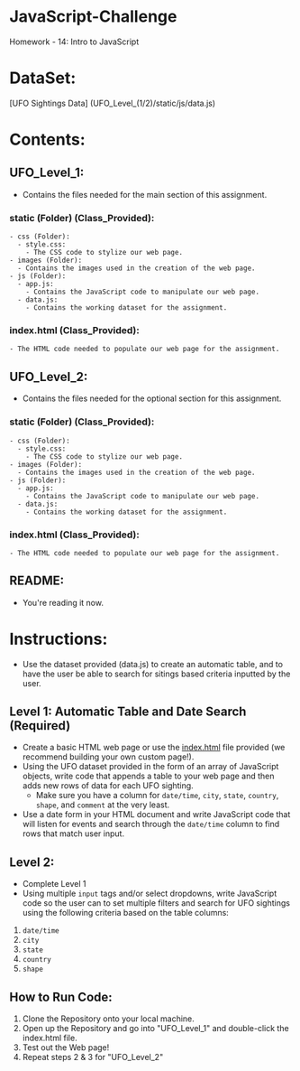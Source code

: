 # JavaScript-Challenge
Homework - 14: Intro to JavaScript

# DataSet:
[UFO Sightings Data] (UFO_Level_(1/2)/static/js/data.js)

# Contents:
## UFO_Level_1:
  - Contains the files needed for the main section of this assignment.
  ### static (Folder) (Class_Provided):
    - css (Folder):
      - style.css:
        - The CSS code to stylize our web page.
    - images (Folder):
      - Contains the images used in the creation of the web page.
    - js (Folder):
      - app.js:
        - Contains the JavaScript code to manipulate our web page.
      - data.js:
        - Contains the working dataset for the assignment.
  ### index.html (Class_Provided):
    - The HTML code needed to populate our web page for the assignment.
    
## UFO_Level_2:
  - Contains the files needed for the optional section for this assignment.
  ### static (Folder) (Class_Provided):
    - css (Folder):
      - style.css:
        - The CSS code to stylize our web page.
    - images (Folder):
      - Contains the images used in the creation of the web page.
    - js (Folder):
      - app.js:
        - Contains the JavaScript code to manipulate our web page.
      - data.js:
        - Contains the working dataset for the assignment.
  ### index.html (Class_Provided):
    - The HTML code needed to populate our web page for the assignment.
    
## README:
  - You're reading it now.
  
# Instructions:
  - Use the dataset provided (data.js) to create an automatic table, and to have the user be able to search for sitings based criteria inputted by the user.
  
## Level 1: Automatic Table and Date Search (Required)
  - Create a basic HTML web page or use the [index.html](StarterCode/index.html) file provided (we recommend building your own custom page!).
  - Using the UFO dataset provided in the form of an array of JavaScript objects, write code that appends a table to your web page and then adds new rows of data for each UFO sighting.
    - Make sure you have a column for `date/time`, `city`, `state`, `country`, `shape`, and `comment` at the very least.
  - Use a date form in your HTML document and write JavaScript code that will listen for events and search through the `date/time` column to find rows that match user input.
  
## Level 2:
  - Complete Level 1
  - Using multiple `input` tags and/or select dropdowns, write JavaScript code so the user can to set multiple filters and search for UFO sightings using the following criteria based on the table columns:

  1. `date/time`
  2. `city`
  3. `state`
  4. `country`
  5. `shape`

## How to Run Code:
  1. Clone the Repository onto your local machine.
  2. Open up the Repository and go into "UFO_Level_1" and double-click the index.html file.
  3. Test out the Web page!
  4. Repeat steps 2 & 3 for "UFO_Level_2"
